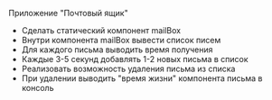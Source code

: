 Приложение "Почтовый ящик"

- Сделать статический компонент mailBox
- Внутри компонента mailBox вывести список писем
- Для каждого письма выводить время получения
- Каждые 3-5 секунд добавлять 1-2 новых письма в список
- Реализовать возможность удаления письма из списка
- При удалении выводить "время жизни" компонента письма в консоль